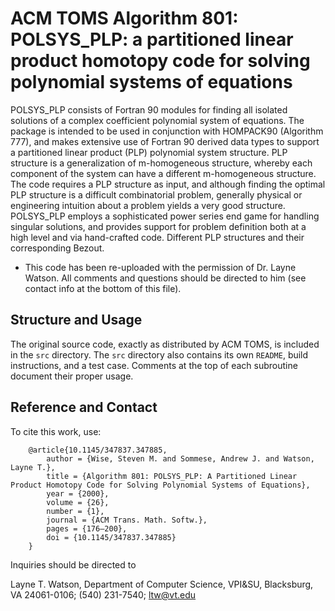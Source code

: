 # ACM TOMS Algorithm 801: POLSYS_PLP: a partitioned linear product homotopy code for solving polynomial systems of equations

POLSYS_PLP consists of Fortran 90 modules for finding all isolated solutions of a complex coefficient polynomial system of equations. The package is intended to be used in conjunction with HOMPACK90 (Algorithm 777), and makes extensive use of Fortran 90 derived data types to support a partitioned linear product (PLP) polynomial system structure. PLP structure is a generalization of m-homogeneous structure, whereby each component of the system can have a different m-homogeneous structure. The code requires a PLP structure as input, and although finding the optimal PLP structure is a difficult combinatorial problem, generally physical or engineering intuition about a problem yields a very good structure. POLSYS_PLP employs a sophisticated power series end game for handling singular solutions, and provides support for problem definition both at a high level and via hand-crafted code. Different PLP structures and their corresponding Bezout.

 - This code has been re-uploaded with the permission of Dr. Layne Watson.
   All comments and questions should be directed to him (see contact info at
   the bottom of this file).

## Structure and Usage

The original source code, exactly as distributed by ACM TOMS, is included in
the ``src`` directory.
The ``src`` directory also contains its own ``README``, build instructions,
and a test case.
Comments at the top of each subroutine document their proper usage.

## Reference and Contact

To cite this work, use:

```
    @article{10.1145/347837.347885,
        author = {Wise, Steven M. and Sommese, Andrew J. and Watson, Layne T.},
        title = {Algorithm 801: POLSYS_PLP: A Partitioned Linear Product Homotopy Code for Solving Polynomial Systems of Equations},
        year = {2000},
        volume = {26},
        number = {1},
        journal = {ACM Trans. Math. Softw.},
        pages = {176–200},
        doi = {10.1145/347837.347885}
    }
```

Inquiries should be directed to

Layne T. Watson,
Department of Computer Science, VPI&SU,
Blacksburg, VA 24061-0106;
(540) 231-7540;
ltw@vt.edu

